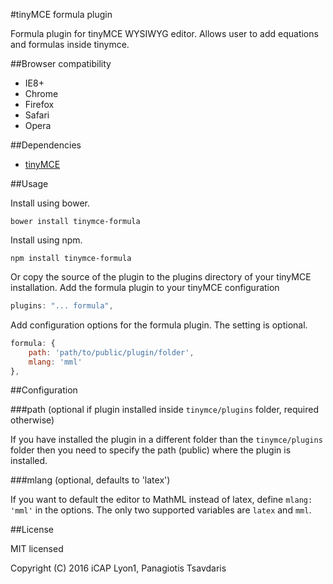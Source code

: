#tinyMCE formula plugin

Formula plugin for tinyMCE WYSIWYG editor. Allows user to add equations and formulas inside tinymce.

##Browser compatibility

* IE8+
* Chrome
* Firefox
* Safari
* Opera

##Dependencies

* [tinyMCE](http://www.tinymce.com/)

##Usage

Install using bower.

```
bower install tinymce-formula
```

Install using npm.

```
npm install tinymce-formula
```

Or copy the source of the plugin to the plugins directory of your tinyMCE installation.
Add the formula plugin to your tinyMCE configuration

```javascript
plugins: "... formula",
```

Add configuration options for the formula plugin. The setting is optional.

```javascript
formula: {
    path: 'path/to/public/plugin/folder',
    mlang: 'mml'
},
```

##Configuration

###path (optional if plugin installed inside `tinymce/plugins` folder, required otherwise)

If you have installed the plugin in a different folder than the ```tinymce/plugins``` folder then you need to specify
the path (public) where the plugin is installed.

###mlang (optional, defaults to 'latex')

If you want to default the editor to MathML instead of latex, define ```mlang: 'mml'``` in the options. The only two supported variables are ```latex``` and ```mml```.

##License

MIT licensed

Copyright (C) 2016 iCAP Lyon1, Panagiotis Tsavdaris